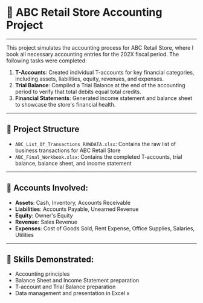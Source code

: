 # 🧮 ABC Retail Store Accounting Project

---
This project simulates the accounting process for ABC Retail Store, where I book all necessary accounting entries for the 202X fiscal period. The following tasks were completed:

1. **T-Accounts**: Created individual T-accounts for key financial categories, including assets, liabilities, equity, revenues, and expenses.
2. **Trial Balance**: Compiled a Trial Balance at the end of the accounting period to verify that total debits equal total credits.
3. **Financial Statements**: Generated income statement and balance sheet to showcase the store's financial health.

---

## 📁 Project Structure

- `ABC_List_Of_Transactions_RAWDATA.xlsx`: Contains the raw list of business transactions for ABC Retail Store
- `ABC_Final_Workbook.xlsx`: Contains the completed T-accounts, trial balance, balance sheet, and income statement 

---

## 📕 Accounts Involved:
- **Assets**: Cash, Inventory, Accounts Receivable
- **Liabilities**: Accounts Payable, Unearned Revenue
- **Equity**: Owner's Equity
- **Revenue**: Sales Revenue
- **Expenses**: Cost of Goods Sold, Rent Expense, Office Supplies, Salaries, Utilities

---

## 📌 Skills Demonstrated:
- Accounting principles
- Balance Sheet and Income Statement preparation
- T-account and Trial Balance preparation
- Data management and presentation in Excel
x
